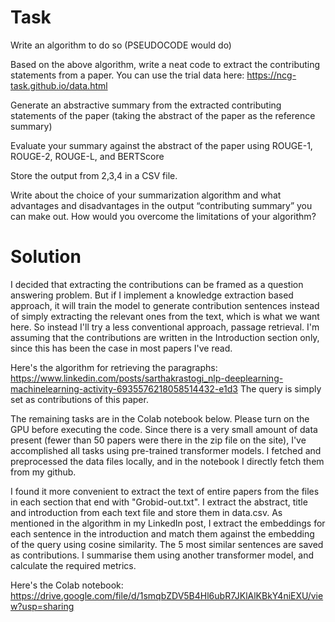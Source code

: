 # Task

Write an algorithm to do so (PSEUDOCODE would do)

Based on the above algorithm, write a neat code to extract the contributing statements from a paper. You can use the trial data here: https://ncg-task.github.io/data.html 

Generate an abstractive summary from the extracted contributing statements of the paper (taking the abstract of the paper as the reference summary)

Evaluate your summary against the abstract of the paper using ROUGE-1, ROUGE-2, ROUGE-L, and BERTScore

Store the output from 2,3,4 in a CSV file.

Write about the choice of your summarization algorithm and what advantages and disadvantages in the output “contributing summary” you can make out. How would you overcome the limitations of your algorithm?

# Solution

I decided that extracting the contributions can be framed as a question answering problem. But if I implement a knowledge extraction based approach, it will train the model to generate contribution sentences instead of simply extracting the relevant ones from the text, which is what we want here. So instead I'll try a less conventional approach, passage retrieval. I'm assuming that the contributions are written in the Introduction section only, since this has been the case in most papers I've read.
 
Here's the algorithm for retrieving the paragraphs: https://www.linkedin.com/posts/sarthakrastogi_nlp-deeplearning-machinelearning-activity-6935576218058514432-e1d3 The query is simply set as contributions of this paper.

The remaining tasks are in the Colab notebook below. Please turn on the GPU before executing the code. Since there is a very small amount of data present (fewer than 50 papers were there in the zip file on the site), I've accomplished all tasks using pre-trained transformer models. I fetched and preprocessed the data files locally, and in the notebook I directly fetch them from my github.

I found it more convenient to extract the text of entire papers from the files in each section that end with "Grobid-out.txt". I extract the abstract, title and introduction from each text file and store them in data.csv.
As mentioned in the algorithm in my LinkedIn post, I extract the embeddings for each sentence in the introduction and match them against the embedding of the query using cosine similarity. The 5 most similar sentences are saved as contributions.
I summarise them using another transformer model, and calculate the required metrics.

Here's the Colab notebook: https://drive.google.com/file/d/1smqbZDV5B4Hl6ubR7JKlAlKBkY4niEXU/view?usp=sharing
